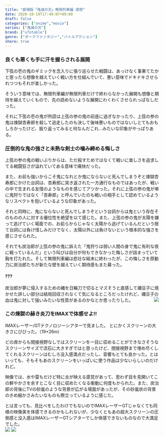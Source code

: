 ```yaml
---
title: "劇場版「鬼滅の刃」無限列車編 感想"
date: 2020-10-19T17:49:07+09:00
draft: false
categories: ["anime","movie"]
series: ["鬼滅の刃"]
brand: ["ufotable"]
genre: ["ダークファンタジー","バトルアクション"]
share: true
---
```

### 良くも悪くも手に汗を握らされる展開
下弦の壱の鬼のギミックを念入りに張り巡らせた戦闘は、あっけなく事果てたかと思ったら想像を越えていく戦い方を仕組んでいて、悪い意味でドキドキさせられつつもそれが楽しかった。  

そういう意味では、無限列車編が無限列車だけで終わらなかった展開も想像と期待を越えていくもので、先の読めないような展開にわくわくさせられっぱなしだった。  

それに下弦の壱の鬼が所詮は上弦の参の鬼の前座に過ぎなかったり、上弦の参の鬼は煉獄杏寿郎を殺して逃走したのも決して後味悪いものではないしとてもおもしろかったけど、振り返ってみると何なんだこれ...みたいな印象がやっぱりある。
### 圧倒的な鬼の強さと未熟な剣士の噛み締める悔しさ
上弦の参の鬼の戦いぶりからは、ただ殺すためではなくて戦いに楽しさを追求してる戦闘狂さが溢れていてある意味で痛快だった。  

また、お前も強いからこそ鬼になれとか鬼にならないと死んでしまうぞと煉獄杏寿郎にかけた台詞は、杏寿郎に突き返された一方通行なものではあったが、戦いの中で生まれる友情のようなものを感じてアツかった。それに上弦の参の鬼が単に鬼狩りではなく「杏寿郎」と呼んでいたのも戦いの相手として認めているようなリスペクトを抱いているような印象があった。  

それと同時に、鬼にならないと死んでしまうぞという台詞からは鬼という存在そのものの人に対する優位性を絶望を以て感じた。また、上弦の参の鬼が太陽を嫌って逃げていく場面での、お前らからじゃなく太陽から逃げているんだという捨て台詞には負け惜しみだけでなく、太陽以外には負けないという根本的な強さを感じさせられた。  

それでも炭治郎が上弦の参の鬼に訴えた「鬼狩りは弱い人間の身で鬼に有利な夜に戦っているんだ」という叫びは自分が何もできなかった悔しさが詰まっていて胸を打たれた。そして無限列車編は悲壮な結末に終わったが、この悔しさを原動力に炭治郎たちが新たな壁を越えていく期待感もまた募った。
#### ???
炭治郎が夢に侵入するための縄を日輪刀で切るとマズそうと直感して禰豆子に焼かせた詳しい部分は結局回収されなくて気になるところだったけれど、禰豆子の血は鬼に対して強いみたいな性質があるのかなとか思ったりした。
<img src="image2.jpg" style="float:right;"></img>
### この煉獄の赫き炎刀をIMAXで体感せよ‼
IMAXレーザー/GTテクノロジーシアターで見ました。  とにかくスクリーンの大きさにびびった。（19×26m）

どの席からも間接視野なしではスクリーンを一目に収めることができなさそうなスクリーンサイズで流石に大きすぎではと思ったけど、間接視野まで埋め尽くしてくれるスクリーンはむしろ没入感満点だったし、音響もとても良かった。とはいっても、そもそもあのスクリーンをいっぱいに使う作品は少ないらしいのだけれど。  

映像では、水や雷もだけど特に炎が映える感覚があって、思わず目を見開いてこの鮮やかさを余すとこなく目に収めたくなる衝動に何度もかられた。また、炭治郎の背後にTVの砂嵐のような背景が広がる場面があったが、その砂嵐状の背景のきめ細かさみたいなものも際立っているように感じた。  

とは言っても、見比べをしたわけでもないのでIMAXレーザーGTじゃなくても同様の映像美を体感できるのかもしれないが、少なくともあの超大スクリーンの圧倒感と没入感はIMAXレーザーGTシアターでしか体感できないものなので大満足でした。  
![](image0.jpg) ![](image3.jpg)